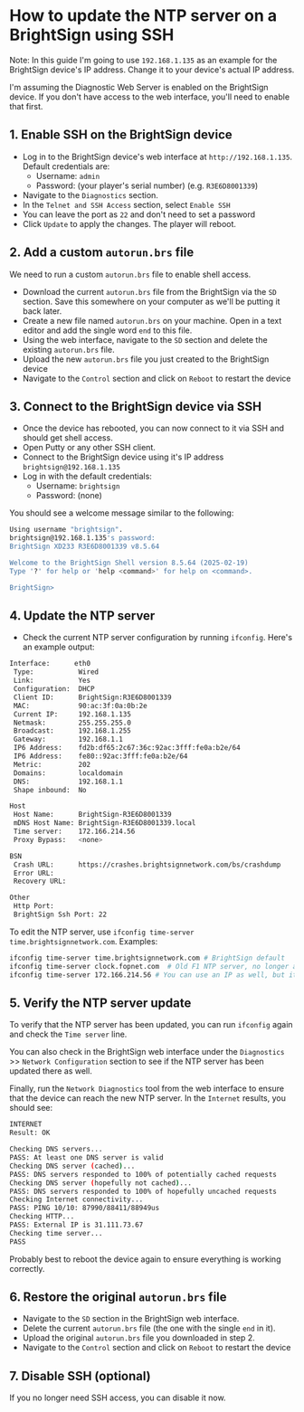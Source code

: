 # How to update the NTP server on a BrightSign using SSH

Note: In this guide I'm going to use `192.168.1.135` as an example for the BrightSign device's IP address. Change it to your device's actual IP address.

I'm assuming the Diagnostic Web Server is enabled on the BrightSign device. If you don't have access to the web interface, you'll need to enable that first.

## 1. Enable SSH on the BrightSign device

- Log in to the BrightSign device's web interface at `http://192.168.1.135`. Default credentials are:
  - Username: `admin`
  - Password: (your player's serial number) (e.g. `R3E6D8001339`)
- Navigate to the `Diagnostics` section.
- In the `Telnet and SSH Access` section, select `Enable SSH`
- You can leave the port as `22` and don't need to set a password
- Click `Update` to apply the changes. The player will reboot.

## 2. Add a custom `autorun.brs` file

We need to run a custom `autorun.brs` file to enable shell access.

- Download the current `autorun.brs` file from the BrightSign via the `SD` section. Save this somewhere on your computer as we'll be putting it back later.
- Create a new file named `autorun.brs` on your machine. Open in a text editor and add the single word `end` to this file.
- Using the web interface, navigate to the `SD` section and delete the existing `autorun.brs` file.
- Upload the new `autorun.brs` file you just created to the BrightSign device
- Navigate to the `Control` section and click on `Reboot` to restart the device

## 3. Connect to the BrightSign device via SSH

- Once the device has rebooted, you can now connect to it via SSH and should get shell access.
- Open Putty or any other SSH client.
- Connect to the BrightSign device using it's IP address `brightsign@192.168.1.135`
- Log in with the default credentials:
  - Username: `brightsign`
  - Password: (none)

You should see a welcome message similar to the following:

```bash
Using username "brightsign".
brightsign@192.168.1.135's password:
BrightSign XD233 R3E6D8001339 v8.5.64

Welcome to the BrightSign Shell version 8.5.64 (2025-02-19)
Type '?' for help or 'help <command>' for help on <command>.

BrightSign>
```
## 4. Update the NTP server
- Check the current NTP server configuration by running `ifconfig`. Here's an example output:

```bash
Interface:      eth0
 Type:           Wired
 Link:           Yes
 Configuration:  DHCP
 Client ID:      BrightSign:R3E6D8001339
 MAC:            90:ac:3f:0a:0b:2e
 Current IP:     192.168.1.135
 Netmask:        255.255.255.0
 Broadcast:      192.168.1.255
 Gateway:        192.168.1.1
 IP6 Address:    fd2b:df65:2c67:36c:92ac:3fff:fe0a:b2e/64
 IP6 Address:    fe80::92ac:3fff:fe0a:b2e/64
 Metric:         202
 Domains:        localdomain
 DNS:            192.168.1.1
 Shape inbound:  No

Host
 Host Name:      BrightSign-R3E6D8001339
 mDNS Host Name: BrightSign-R3E6D8001339.local
 Time server:    172.166.214.56
 Proxy Bypass:   <none>

BSN
 Crash URL:      https://crashes.brightsignnetwork.com/bs/crashdump
 Error URL:
 Recovery URL:

Other
 Http Port:
 BrightSign Ssh Port: 22

```
To edit the NTP server, use `ifconfig time-server time.brightsignnetwork.com`. Examples:
```bash
ifconfig time-server time.brightsignnetwork.com # BrightSign default
ifconfig time-server clock.fopnet.com  # Old F1 NTP server, no longer available
ifconfig time-server 172.166.214.56 # You can use an IP as well, but it's better to use a domain name
```

## 5. Verify the NTP server update
To verify that the NTP server has been updated, you can run `ifconfig` again and check the `Time server` line.

You can also check in the BrightSign web interface under the `Diagnostics` >> `Network Configuration` section to see if the NTP server has been updated there as well.

Finally, run the `Network Diagnostics` tool from the web interface to ensure that the device can reach the new NTP server. In the `Internet` results, you should see: 

```bash
INTERNET
Result: OK

Checking DNS servers...
PASS: At least one DNS server is valid
Checking DNS server (cached)...
PASS: DNS servers responded to 100% of potentially cached requests
Checking DNS server (hopefully not cached)...
PASS: DNS servers responded to 100% of hopefully uncached requests
Checking Internet connectivity...
PASS: PING 10/10: 87990/88411/88949us
Checking HTTP...
PASS: External IP is 31.111.73.67
Checking time server...
PASS
```

Probably best to reboot the device again to ensure everything is working correctly.

## 6. Restore the original `autorun.brs` file

- Navigate to the `SD` section in the BrightSign web interface.
- Delete the current `autorun.brs` file (the one with the single `end` in it).
- Upload the original `autorun.brs` file you downloaded in step 2.
- Navigate to the `Control` section and click on `Reboot` to restart the device

## 7. Disable SSH (optional)
If you no longer need SSH access, you can disable it now.


